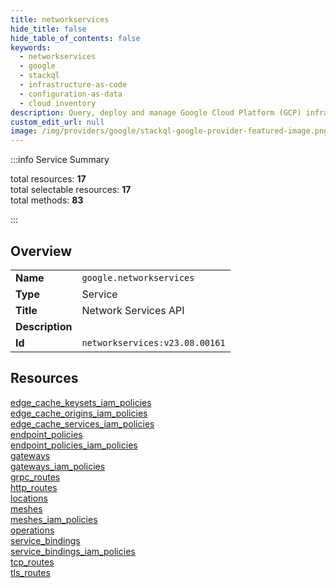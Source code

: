 ```yaml
---
title: networkservices
hide_title: false
hide_table_of_contents: false
keywords:
  - networkservices
  - google
  - stackql
  - infrastructure-as-code
  - configuration-as-data
  - cloud inventory
description: Query, deploy and manage Google Cloud Platform (GCP) infrastructure and resources using SQL
custom_edit_url: null
image: /img/providers/google/stackql-google-provider-featured-image.png
---
```

  
    
:::info Service Summary

<div class="row">
<div class="providerDocColumn">
<span>total resources:&nbsp;<b>17</b></span><br />
<span>total selectable resources:&nbsp;<b>17</b></span><br />
<span>total methods:&nbsp;<b>83</b></span><br />
</div>
</div>

:::

## Overview
<table><tbody>
<tr><td><b>Name</b></td><td><code>google.networkservices</code></td></tr>
<tr><td><b>Type</b></td><td>Service</td></tr>
<tr><td><b>Title</b></td><td>Network Services API</td></tr>
<tr><td><b>Description</b></td><td></td></tr>
<tr><td><b>Id</b></td><td><code>networkservices:v23.08.00161</code></td></tr>
</tbody></table>

## Resources
<div class="row">
<div class="providerDocColumn">
<a href="/providers/google/networkservices/edge_cache_keysets_iam_policies/">edge_cache_keysets_iam_policies</a><br />
<a href="/providers/google/networkservices/edge_cache_origins_iam_policies/">edge_cache_origins_iam_policies</a><br />
<a href="/providers/google/networkservices/edge_cache_services_iam_policies/">edge_cache_services_iam_policies</a><br />
<a href="/providers/google/networkservices/endpoint_policies/">endpoint_policies</a><br />
<a href="/providers/google/networkservices/endpoint_policies_iam_policies/">endpoint_policies_iam_policies</a><br />
<a href="/providers/google/networkservices/gateways/">gateways</a><br />
<a href="/providers/google/networkservices/gateways_iam_policies/">gateways_iam_policies</a><br />
<a href="/providers/google/networkservices/grpc_routes/">grpc_routes</a><br />
<a href="/providers/google/networkservices/http_routes/">http_routes</a><br />
</div>
<div class="providerDocColumn">
<a href="/providers/google/networkservices/locations/">locations</a><br />
<a href="/providers/google/networkservices/meshes/">meshes</a><br />
<a href="/providers/google/networkservices/meshes_iam_policies/">meshes_iam_policies</a><br />
<a href="/providers/google/networkservices/operations/">operations</a><br />
<a href="/providers/google/networkservices/service_bindings/">service_bindings</a><br />
<a href="/providers/google/networkservices/service_bindings_iam_policies/">service_bindings_iam_policies</a><br />
<a href="/providers/google/networkservices/tcp_routes/">tcp_routes</a><br />
<a href="/providers/google/networkservices/tls_routes/">tls_routes</a><br />
</div>
</div>
